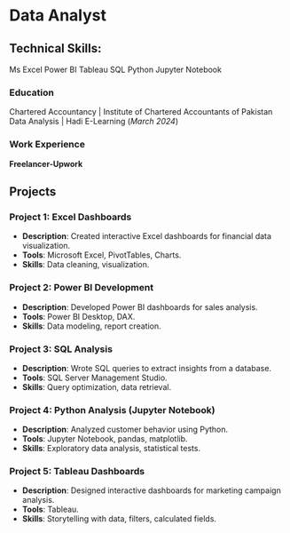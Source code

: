 # Data Analyst

## Technical Skills: 
Ms Excel
Power BI 
Tableau 
SQL Python
Jupyter Notebook

### Education
Chartered Accountancy | Institute of Chartered Accountants of Pakistan
Data Analysis | Hadi E-Learning (_March 2024_)

### Work Experience
**Freelancer-Upwork**

## Projects

### Project 1: Excel Dashboards
- **Description**: Created interactive Excel dashboards for financial data visualization.
- **Tools**: Microsoft Excel, PivotTables, Charts.
- **Skills**: Data cleaning, visualization.

### Project 2: Power BI Development
- **Description**: Developed Power BI dashboards for sales analysis.
- **Tools**: Power BI Desktop, DAX.
- **Skills**: Data modeling, report creation.

### Project 3: SQL Analysis
- **Description**: Wrote SQL queries to extract insights from a database.
- **Tools**: SQL Server Management Studio.
- **Skills**: Query optimization, data retrieval.

### Project 4: Python Analysis (Jupyter Notebook)
- **Description**: Analyzed customer behavior using Python.
- **Tools**: Jupyter Notebook, pandas, matplotlib.
- **Skills**: Exploratory data analysis, statistical tests.

### Project 5: Tableau Dashboards
- **Description**: Designed interactive dashboards for marketing campaign analysis.
- **Tools**: Tableau.
- **Skills**: Storytelling with data, filters, calculated fields.
